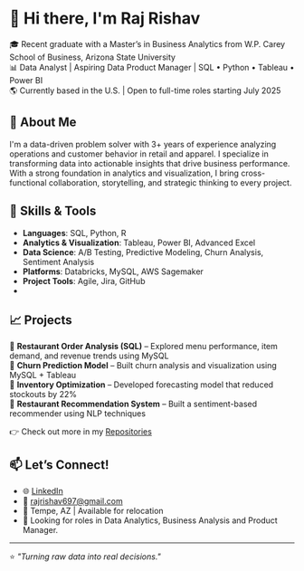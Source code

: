 # 👋 Hi there, I'm Raj Rishav
🎓 Recent graduate with a Master’s in Business Analytics from W.P. Carey School of Business, Arizona State University  
📊 Data Analyst | Aspiring Data Product Manager | SQL • Python • Tableau • Power BI  
🌎 Currently based in the U.S. | Open to full-time roles starting July 2025

## 🚀 About Me
I'm a data-driven problem solver with 3+ years of experience analyzing operations and customer behavior in retail and apparel. I specialize in transforming data into actionable insights that drive business performance. With a strong foundation in analytics and visualization, I bring cross-functional collaboration, storytelling, and strategic thinking to every project.

## 🔧 Skills & Tools
- **Languages**: SQL, Python, R  
- **Analytics & Visualization**: Tableau, Power BI, Advanced Excel  
- **Data Science**: A/B Testing, Predictive Modeling, Churn Analysis, Sentiment Analysis  
- **Platforms**: Databricks, MySQL, AWS Sagemaker  
- **Project Tools**: Agile, Jira, GitHub
- 
## 📈 Projects
🔹 **Restaurant Order Analysis (SQL)** – Explored menu performance, item demand, and revenue trends using MySQL  
🔹 **Churn Prediction Model** – Built churn analysis and visualization using MySQL + Tableau  
🔹 **Inventory Optimization** – Developed forecasting model that reduced stockouts by 22%  
🔹 **Restaurant Recommendation System** – Built a sentiment-based recommender using NLP techniques

👉 Check out more in my [Repositories](https://github.com/rajrishav1)
## 📫 Let’s Connect!

- 🌐 [LinkedIn](https://www.linkedin.com/in/raj--rishav/)
- 📩 rajrishav697@gmail.com
- 📍 Tempe, AZ | Available for relocation  
- 💼 Looking for roles in Data Analytics, Business Analysis and Product Manager.

---

⭐ *"Turning raw data into real decisions."*
